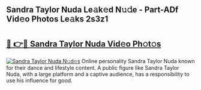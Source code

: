 ## Sandra Taylor Nuda Le𝚊k𝚎d N𝚞𝚍e - Part-ADf Vid𝚎o Photos Le𝚊ks 2s3z1

# <h2><a href="http://fbf4o7u.evod.top/?m=Sandra+Taylor+Nuda">🔗 👉🔴 Sandra Taylor Nuda Vid𝚎o Ph𝚘t𝚘s</a></h2>

[![Sandra Taylor Nuda N𝚞d𝚎s](https://i.imgur.com/8V9OHl7.gif)](http://fbf4o7u.evod.top/?m=Sandra+Taylor+Nuda)
Online personality Sandra Taylor Nuda known for their dance and lifestyle content. A public figure like Sandra Taylor Nuda, with a large platform and a captive audience, has a responsibility to use his influence for good. 
